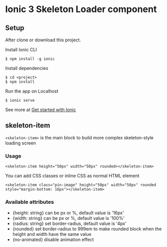 # Ionic 3 Skeleton Loader component

## Setup

After clone or download this project.

Install Ionic CLI

```
$ npm install -g ionic
```

Install dependencies

```
$ cd <project>
$ npm install
```

Run the app on Localhost

```
$ ionic serve
```

See more at [Get started with Ionic](https://ionicframework.com/getting-started/)

## skeleton-item
`<skeleton-item>` is the main block to build more complex skeleton-style loading screen

### Usage

```
<skeleton-item height="50px" width="50px" rounded></skeleton-item>
```

You can add CSS classes or inline CSS as normal HTML element

```
<skeleton-item class="pin-image" height="50px" width="50px" rounded style="margin-bottom: 16px"></skeleton-item>
```

### Available attributes

- {height: string} can be px or %, default value is '16px'
- {width: string} can be px or %, default value is '100%'
- {radius: string} set border-radius, default value is '4px'
- {rounded} set border-radius to 999em to make rounded block when the height and width have the same value
- {no-animated} disable animation effect
